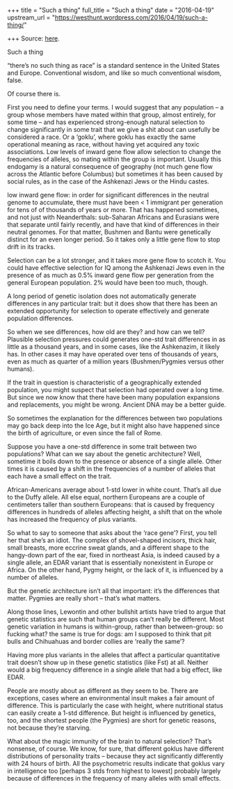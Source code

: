 +++
title = "Such a thing"
full_title = "Such a thing"
date = "2016-04-19"
upstream_url = "https://westhunt.wordpress.com/2016/04/19/such-a-thing/"

+++
Source: [here](https://westhunt.wordpress.com/2016/04/19/such-a-thing/).

Such a thing

“there’s no such thing as race” is a standard sentence in the United
States and Europe. Conventional wisdom, and like so much conventional
wisdom, false.

Of course there is.

First you need to define your terms. I would suggest that any population
– a group whose members have mated within that group, almost entirely,
for some time – and has experienced strong-enough natural selection to
change significantly in some trait that we give a shit about can
usefully be considered a race. Or a ‘goklu’, where goklu has exactly the
same operational meaning as race, without having yet acquired any toxic
associations. Low levels of inward gene flow allow selection to change
the frequencies of alleles, so mating within the group is important.
Usually this endogamy is a natural consequence of geography (not much
gene flow across the Atlantic before Columbus) but sometimes it has been
caused by social rules, as in the case of the Ashkenazi Jews or the
Hindu castes.

low inward gene flow: in order for significant differences in the
neutral genome to accumulate, there must have been \< 1 immigrant per
generation for tens of of thousands of years or more. That has happened
sometimes, and not just with Neanderthals: sub-Saharan Africans and
Eurasians were that separate until fairly recently, and have that kind
of differences in their neutral genomes. For that matter, Bushmen and
Bantu were genetically distinct for an even longer period. So it takes
only a little gene flow to stop drift in its tracks.

Selection can be a lot stronger, and it takes more gene flow to scotch
it. You could have effective selection for IQ among the Ashkenazi Jews
even in the presence of as much as 0.5% inward gene flow per generation
from the general European population. 2% would have been too much,
though.

A long period of genetic isolation does not automatically generate
differences in any particular trait: but it does show that there has
been an extended opportunity for selection to operate effectively and
generate population differences.

So when we see differences, how old are they? and how can we tell?
Plausible selection pressures could generates one-std trait differences
in as little as a thousand years, and in some cases, like the
Ashkenazim, it likely has. In other cases it may have operated over tens
of thousands of years, even as much as quarter of a million years
(Bushmen/Pygmies versus other humans).

If the trait in question is characteristic of a geographically extended
population, you might suspect that selection had operated over a long
time. But since we now know that there have been many population
expansions and replacements, you might be wrong. Ancient DNA may be a
better guide.

So sometimes the explanation for the differences between two populations
may go back deep into the Ice Age, but it might also have happened since
the birth of agriculture, or even since the fall of Rome.

Suppose you have a one-std difference in some trait between two
populations? What can we say about the genetic architecture? Well,
sometime it boils down to the presence or absence of a single allele.
Other times it is caused by a shift in the frequencies of a number of
alleles that each have a small effect on the trait.

African-Americans average about 1-std lower in white count. That’s all
due to the Duffy allele. All else equal, northern Europeans are a couple
of centimeters taller than southern Europeans: that is caused by
frequency differences in hundreds of alleles affecting height, a shift
that on the whole has increased the frequency of plus variants.

So what to say to someone that asks about the ‘race gene’? First, you
tell her that she’s an idiot. The complex of shovel-shaped incisors,
thick hair, small breasts, more eccrine sweat glands, and a different
shape to the hangy-down part of the ear, fixed in northeast Asia, is
indeed caused by a single allele, an EDAR variant that is essentially
nonexistent in Europe or Africa. On the other hand, Pygmy height, or the
lack of it, is influenced by a number of alleles.

But the genetic architecture isn’t all that important: it’s the
differences that matter. Pygmies are really short – that’s what matters.

Along those lines, Lewontin and other bullshit artists have tried to
argue that genetic statistics are such that human groups can’t really be
different. Most genetic variation in humans is within-group, rather than
between-group: so fucking what? the same is true for dogs: am I supposed
to think that pit bulls and Chihuahuas and border collies are ‘really
the same’?

Having more plus variants in the alleles that affect a particular
quantitative trait doesn’t show up in these genetic statistics (like
Fst) at all. Neither would a big frequency difference in a single allele
that had a big effect, like EDAR.

People are mostly about as different as they seem to be. There are
exceptions, cases where an environmental insult makes a fair amount of
difference. This is particularly the case with height, where nutritional
status can easily create a 1-std difference. But height is influenced by
genetics, too, and the shortest people (the Pygmies) are short for
genetic reasons, not because they’re starving.

What about the magic immunity of the brain to natural selection? That’s
nonsense, of course. We know, for sure, that different goklus have
different distributions of personality traits – because they act
significantly differently with 24 hours of birth. All the psychometric
results indicate that goklus vary in intelligence too \[perhaps 3 stds
from highest to lowest\] probably largely because of differences in the
frequency of many alleles with small effects.

